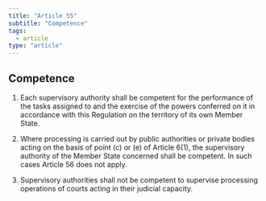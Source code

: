```yaml
---
title: "Article 55"
subtitle: "Competence"
tags:
  - article
type: "article"
---
```

## Competence

1. Each supervisory authority shall be competent for the performance of the tasks assigned to and the exercise of the powers conferred on it in accordance with this Regulation on the territory of its own Member State.

2. Where processing is carried out by public authorities or private bodies acting on the basis of point (c) or (e) of Article 6(1), the supervisory authority of the Member State concerned shall be competent. In such cases Article 56 does not apply.

3. Supervisory authorities shall not be competent to supervise processing operations of courts acting in their judicial capacity.
